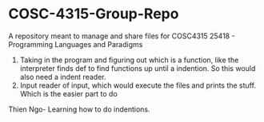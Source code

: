 # COSC-4315-Group-Repo
A repository meant to manage and share files for COSC4315 25418 - Programming Languages and Paradigms

1) Taking in the program and figuring out which is a function, like the interpreter finds def to find functions up until a indention. So this would also need a indent reader.
2) Input reader of input, which would execute the files and prints the stuff. Which is the easier part to do

Thien Ngo- Learning how to do indentions.
